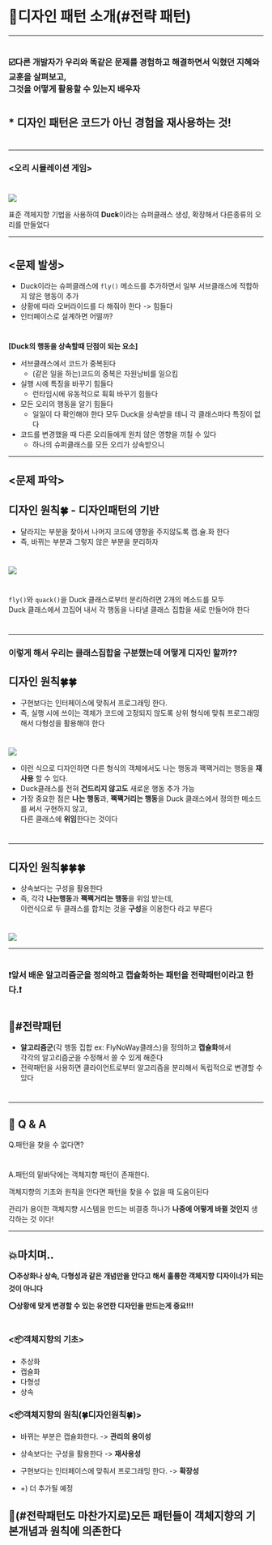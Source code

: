 # 💈디자인 패턴 소개(#전략 패턴)  
***
#
### ☑️다른 개발자가 우리와 똑같은 문제를 경험하고 해결하면서 익혔던 지혜와 교훈을 살펴보고,<br> 그것을 어떻게 활용할 수 있는지 배우자
# 
## * 디자인 패턴은 코드가 아닌 경험을 재사용하는 것!
#

-----------------------------
### <오리 시뮬레이션 게임>
#
<img src="imagefile/KakaoTalk_Photo_2022-07-08-02-18-48.jpeg">

표준 객체지향 기법을 사용하여 **Duck**이라는 슈퍼클래스 생성, 확장해서 다른종류의 오리를 만들었다

--------------------------------------
#
## <문제 발생>

- Duck이라는 슈퍼클래스에 `fly()` 메소드를 추가하면서 
일부 서브클래스에 적합하지 않은 행동이 추가
- 상황에 따라 오버라이드를 다 해줘야 한다 -> 힘들다
- 인터페이스로 설계하면 어떨까?
#
__[Duck의 행동을 상속할때 단점이 되는 요소]__

- 서브클래스에서 코드가 중복된다
  - (같은 일을 하는)코드의 중복은 자원낭비를 일으킴
- 실행 시에 특징을 바꾸기 힘들다
  - 런타임시에 유동적으로 휙휙 바꾸기 힘들다
- 모든 오리의 행동을 알기 힘들다
  - 일일이 다 확인해야 한다 모두 Duck을 상속받을 테니 각 클래스마다 특징이 없다
- 코드를 변경했을 때 다른 오리들에게 원치 않은 영향을 끼칠 수 있다
  - 하나의 슈퍼클래스를 모든 오리가 상속받으니

---------------

## <문제 파악>
## 디자인 원칙🍀 - 디자인패턴의 기반
- 달라지는 부분을 찾아서 나머지 코드에 영향을 주지않도록 캡.슐.화 한다
- 즉, 바뀌는 부분과 그렇지 않은 부분을 분리하자
#
<img src="imagefile/KakaoTalk_Photo_2022-07-08-02-56-28.jpeg">

#
`fly()`와 `quack()`을 Duck 클래스로부터 분리하려면 2개의 메소드를 모두 <br>Duck 클래스에서 끄집어 내서 각 행동을
나타낼 클래스 집합을 새로 만들어야 한다
#

---------------------------
### 이렇게 해서 우리는 클래스집합을 구분했는데 어떻게 디자인 할까??


## 디자인 원칙🍀🍀

- 구현보다는 인터페이스에 맞춰서 프로그래밍 한다.
- 즉, 실행 시에 쓰이는 객체가 코드에 고정되지 않도록 상위 형식에 맞춰 프로그래밍해서 다형성을 활용해야 한다
#
<img src="imagefile/KakaoTalk_Photo_2022-07-08-03-06-46.jpeg">

- 이런 식으로 디자인하면 다른 형식의 객체에서도 나는 행동과 꽥꽥거리는 행동을 **재사용** 할 수 있다.
- Duck클래스를 전혀 **건드리지 않고도** 새로운 행동 추가 가능
- 가장 중요한 점은 **나는 행동**과, **꽥꽥거리는 행동**을 Duck 클래스에서 정의한 메소드를 써서 구현하지 않고,<br> 다른 클래스에
**위임**한다는 것이다
#

------------------
## 디자인 원칙🍀🍀🍀
- 상속보다는 구성을 활용한다
- 즉, 각각 **나는행동**과 **꽥꽥거리는 행동**을 위임 받는데,<br> 이런식으로 두 클래스를 합치는 것을 **구성**을 이용한다 라고 부른다
#
<img src="imagefile/KakaoTalk_Photo_2022-07-08-04-12-14.jpeg">

-------------------
#
### ❗️앞서 배운 알고리즘군을 정의하고 캡슐화하는 패턴을 전략패턴이라고 한다.❗️
#
## 🏴#전략패턴
- **알고리즘군**(각 행동 집합 ex: FlyNoWay클래스)을 정의하고 **캡슐화**해서 <br> 각각의 알고리즘군을 수정해서 쓸 수 있게 해준다
- 전략패턴을 사용하면 클라이언트로부터 알고리즘을 분리해서 독립적으로 변경할 수 있다
#

------------------------
## 🔎 Q & A

Q.패턴을 찾을 수 없다면?
#
A.패턴의 밑바닥에는 객체지향 패턴이 존재한다.

객체지향의 기초와 원칙을 
안다면 패턴을 찾을 수 없을 때 도움이된다 

관리가 용이한 객체지향 시스템을 만드는 비결중 하나가 **나중에 어떻게 바뀔 것인지** 생각하는 것 이다!

-----------------------
## 💥마치며..
__⭕️추상화나 상속, 다형성과 같은 개념만을 안다고 해서 훌륭한 객체지향 디자이너가 되는것이 아니다__

__⭕상황에 맞게 변경할 수 있는 **유연한** 디자인을 만드는게 중요!!!__
#
### <📦객체지향의 기초>
- 추상화
- 캡슐화
- 다형성
- 상속




### <📦객체지향의 원칙(🍀디자인원칙🍀)>
- 바뀌는 부분은 캡슐화한다. -> **관리의 용이성**
- 상속보다는 구성을 활용한다 -> **재사용성**
- 구현보다는 인터페이스에 맞춰서 프로그래밍 한다. -> **확장성**
  
- +) 더 추가될 예정

## 🔑(#전략패턴도 마찬가지로)모든 패턴들이 객체지향의 기본개념과 원칙에 의존한다
